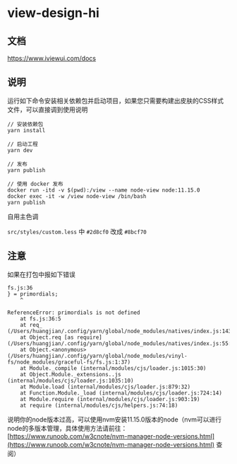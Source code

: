 # view-design-hi

## 文档

https://www.iviewui.com/docs

## 说明 

运行如下命令安装相关依赖包并启动项目，如果您只需要构建出皮肤的CSS样式文件，可以直接调到使用说明

```
// 安装依赖包
yarn install

// 启动工程
yarn dev

// 发布
yarn publish

// 使用 docker 发布
docker run -itd -v $(pwd):/view --name node-view node:11.15.0
docker exec -it -w /view node-view /bin/bash
yarn publish

```

自用主色调

`src/styles/custom.less` 中 `#2d8cf0` 改成 `#8bcf70`

## 注意

如果在打包中报如下错误

```
fs.js:36
} = primordials;
    ^

ReferenceError: primordials is not defined
    at fs.js:36:5
    at req_ (/Users/huangjian/.config/yarn/global/node_modules/natives/index.js:143:24)
    at Object.req [as require] (/Users/huangjian/.config/yarn/global/node_modules/natives/index.js:55:10)
    at Object.<anonymous> (/Users/huangjian/.config/yarn/global/node_modules/vinyl-fs/node_modules/graceful-fs/fs.js:1:37)
    at Module._compile (internal/modules/cjs/loader.js:1015:30)
    at Object.Module._extensions..js (internal/modules/cjs/loader.js:1035:10)
    at Module.load (internal/modules/cjs/loader.js:879:32)
    at Function.Module._load (internal/modules/cjs/loader.js:724:14)
    at Module.require (internal/modules/cjs/loader.js:903:19)
    at require (internal/modules/cjs/helpers.js:74:18)

```
说明你的node版本过高，可以使用nvm安装11.15.0版本的node（nvm可以进行node的多版本管理，具体使用方法请前往：[https://www.runoob.com/w3cnote/nvm-manager-node-versions.html](https://www.runoob.com/w3cnote/nvm-manager-node-versions.html) 查阅）
